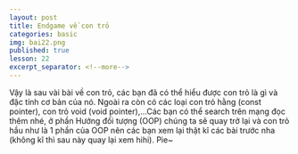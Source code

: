 ```yaml
---
layout: post
title: Endgame về con trỏ
categories: basic
img: bai22.png
published: true
lesson: 22
excerpt_separator: <!--more-->
---
```

Vậy là sau vài bài về con trỏ, các bạn đã có thể hiểu được con trỏ là gì và đặc tính cơ bản của nó. Ngoài ra còn có các loại con trỏ hằng (const pointer), con trỏ void (void pointer),...<!--more-->Các bạn có thể search trên mạng đọc thêm nhé, ở phần Hướng đối tượng (OOP) chúng ta sẽ quay trở lại và con trỏ hầu như là 1 phần của OOP nên các bạn xem lại thật kĩ các bài trước nha (không kĩ thì sau này quay lại xem hihi). Pie~

